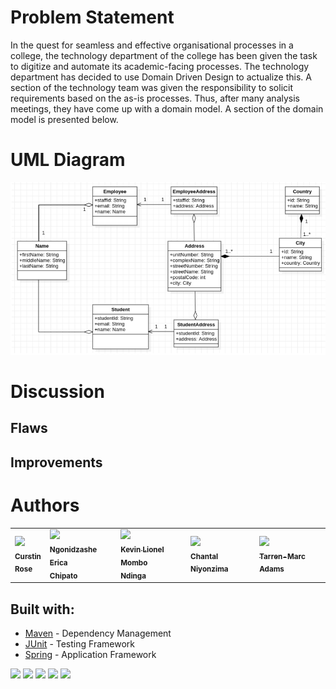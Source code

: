# Problem Statement
In the quest for seamless and effective organisational processes in a college, the technology
department of the college has been given the task to digitize and automate its academic-facing
processes.
The technology department has decided to use Domain Driven Design to actualize this. A section of
the technology team was given the responsibility to solicit requirements based on the as-is processes.
Thus, after many analysis meetings, they have come up with a domain model. A section of the domain
model is presented below.

# UML Diagram
![ADP3 UML Diagram](uml/adp3-uml-diagram.png)

# Discussion

## Flaws

## Improvements

# Authors
<table>
    <tbody>
        <tr>
            <td>
                <a href="https://github.com/CurstinJR">
                    <img src=https://avatars.githubusercontent.com/u/67284885?v=4 width=100px></img>
                    <br />
                    <sub><b>Curstin </br> Rose</b></sub>
                </a>
                <br />
                <sub></sub>
            </td>
            <td>
                <a href="https://github.com/Erica-Ch">
                <img src=https://avatars.githubusercontent.com/u/81580379?v=4 width=100px></img>
                <br />
                <sub><b>Ngonidzashe Erica </br> Chipato</b></sub>
                </a>
                <br />
                <sub></sub>
            </td>
            <td>
                <a href="https://github.com/leokeke96">
                <img src=https://avatars.githubusercontent.com/u/80675820?v=4 width=100px></img>
                <br />
                <sub><b>Kevin Lionel Mombo </br> Ndinga</b></sub>
                </a>
                <br />
                <sub></sub>
            </td>
            <td>
                <a href="https://github.com/Niyonzima10">
                <img src=https://avatars.githubusercontent.com/u/80648854?v=4 width=100px></img>
                <br />
                <sub><b>Chantal Niyonzima</b></sub>
                </a>
                <br />
                <sub></sub>
            </td>
            <td>
                <a href="https://github.com/Tarren-Adams">
                <img src=https://avatars.githubusercontent.com/u/80337251?v=4 width=100px></img>
                <br />
                <sub><b>Tarren-Marc Adams</b></sub>
                </a>
                <br />
                <sub></sub>
            </td>
        </tr>
    </tbody>
</table>

## Built with:

- [Maven](https://maven.apache.org/) - Dependency Management
- [JUnit](https://junit.org/junit5/) - Testing Framework
- [Spring](https://spring.io/) - Application Framework

![](https://img.shields.io/badge/jdk-17-red)
![](https://img.shields.io/badge/tool-maven-blue)
![](https://img.shields.io/badge/junit-platform-brightgreen)
![](https://img.shields.io/badge/junit-jupiter-green)
![](https://img.shields.io/badge/spring-boot-darkgreen)